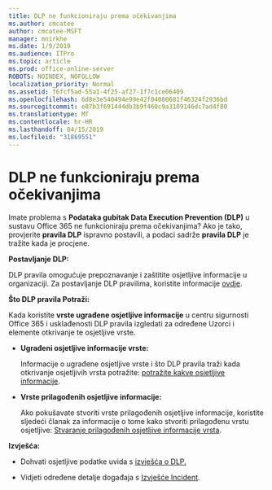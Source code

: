 ```yaml
---
title: DLP ne funkcioniraju prema očekivanjima
ms.author: cmcatee
author: cmcatee-MSFT
manager: mnirkhe
ms.date: 1/9/2019
ms.audience: ITPro
ms.topic: article
ms.prod: office-online-server
ROBOTS: NOINDEX, NOFOLLOW
localization_priority: Normal
ms.assetid: f6fcf5ad-55a1-4f25-af27-1f7c1ce06409
ms.openlocfilehash: 6d8e3e540494e99e42f04080681f46324f2936bd
ms.sourcegitcommit: e87b3f691444db3b9f460c9a3109146dc7ad4f80
ms.translationtype: MT
ms.contentlocale: hr-HR
ms.lasthandoff: 04/15/2019
ms.locfileid: "31869551"
---
```

# <a name="dlp-not-working-as-expected"></a>DLP ne funkcioniraju prema očekivanjima


Imate problema s **Podataka gubitak Data Execution Prevention (DLP)** u sustavu Office 365 ne funkcioniraju prema očekivanjima? Ako je tako, provjerite **pravila DLP** ispravno postavili, a podaci sadrže **pravila DLP** je tražite kada je procjene. 
  
 **Postavljanje DLP:**
  
DLP pravila omogućuje prepoznavanje i zaštitite osjetljive informacije u organizaciji. Za postavljanje DLP pravilima, koristite informacije [ovdje](https://docs.microsoft.com/office365/securitycompliance/prevent-data-loss#set-up-dlp).
  
 **Što DLP pravila Potraži:**
  
Kada koristite **vrste ugrađene osjetljive informacije** u centru sigurnosti Office 365 i usklađenosti DLP pravila izgledati za određene Uzorci i elemente otkrivanje te osjetljive vrste. 
  
- **Ugrađeni osjetljive informacije vrste:**
    
    Informacije o ugrađene osjetljive vrste i što DLP pravila traži kada otkrivanje osjetljivih vrsta potražite: [potražite kakve osjetljive informacije](https://docs.microsoft.com/office365/securitycompliance/what-the-sensitive-information-types-look-for).
    
- **Vrste prilagođenih osjetljive informacije:**
    
    Ako pokušavate stvoriti vrste prilagođenih osjetljive informacije, koristite sljedeći članak za informacije o tome kako stvoriti prilagođenu vrstu osjetljive: [Stvaranje prilagođenih osjetljive informacije vrsta](https://docs.microsoft.com/office365/securitycompliance/create-a-custom-sensitive-information-type).
    
 **Izvješća:**
  
- Dohvati osjetljive podatke uvida s [izvješća o DLP.](https://docs.microsoft.com/office365/securitycompliance/data-loss-prevention-policies#dlp-reports)
    
- Vidjeti određene detalje događaja s [Izvješće Incident](https://docs.microsoft.com/office365/securitycompliance/data-loss-prevention-policies#incident-reports).
    

